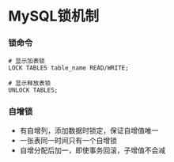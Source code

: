# MySQL锁机制



### 锁命令

```mysql
# 显示加表锁
LOCK TABLES table_name READ/WRITE;

# 显示释放表锁
UNLOCK TABLES;
```



### 自增锁

* 有自增列，添加数据时锁定，保证自增值唯一
* 一张表同一时间只有一个自增锁
* 自增分配后加一，即使事务回滚，子增值不会减


